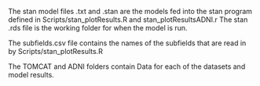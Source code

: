 The stan model files .txt and .stan are the models fed into the stan program defined in Scripts/stan_plotResults.R and stan_plotResultsADNI.r
The stan .rds file is the working folder for when the model is run.

The subfields.csv file contains the names of the subfields that are read in by Scripts/stan_plotResults.R


The TOMCAT and ADNI folders contain Data for each of the datasets and model results.


